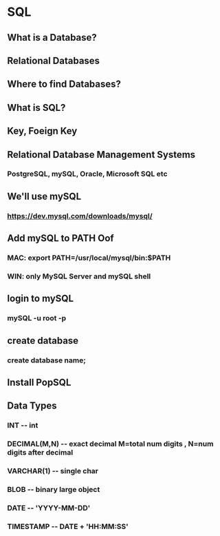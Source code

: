 # SQL
## What is a Database?
## Relational Databases
## Where to find Databases?
## What is SQL?
## Key, Foeign Key
## Relational Database Management Systems
### PostgreSQL, mySQL, Oracle, Microsoft SQL etc
## We'll use mySQL
### https://dev.mysql.com/downloads/mysql/
## Add mySQL to PATH Oof
### MAC: export PATH=/usr/local/mysql/bin:$PATH
### WIN: only MySQL Server and mySQL shell
## login to mySQL 
### mySQL -u root -p
## create database
### create database name;
## Install PopSQL
## Data Types
### INT -- int
### DECIMAL(M,N) -- exact decimal M=total num digits , N=num digits after decimal
### VARCHAR(1) -- single char
### BLOB -- binary large object
### DATE -- 'YYYY-MM-DD'
### TIMESTAMP -- DATE + 'HH:MM:SS'

